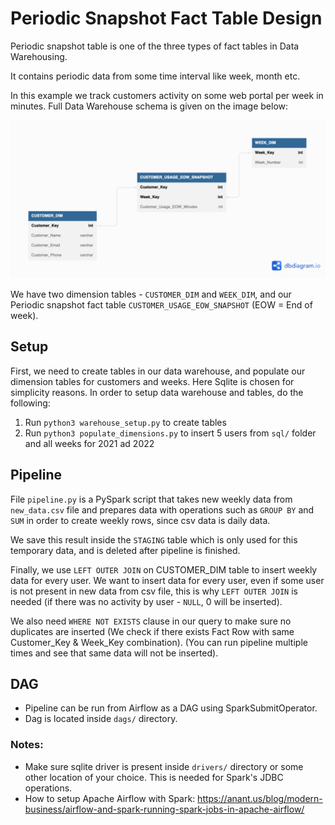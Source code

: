 # Periodic Snapshot Fact Table Design
Periodic snapshot table is one of the three types of fact tables in Data Warehousing.

It contains periodic data from some time interval like week, month etc.

In this example we track customers activity on some web portal per week in minutes. 
Full Data Warehouse schema is given on the image below:

<img src="https://github.com/AleX77NP/Periodic-snapshot-table-design/raw/main/images/schema.png">

We have two dimension tables - `CUSTOMER_DIM` and `WEEK_DIM`, and our Periodic snapshot fact table 
`CUSTOMER_USAGE_EOW_SNAPSHOT` (EOW = End of week).

## Setup
First, we need to create tables in our data warehouse, and populate our dimension tables for customers and weeks.
Here Sqlite is chosen for simplicity reasons.
In order to setup data warehouse and tables, do the following:
1. Run `python3 warehouse_setup.py` to create tables
2. Run `python3 populate_dimensions.py` to insert 5 users from `sql/` folder and all weeks for 2021 ad 2022

## Pipeline
File `pipeline.py` is a PySpark script that takes new weekly data from `new_data.csv` file and prepares
data with operations such as `GROUP BY` and `SUM` in order to create weekly rows, since csv data
is daily data.

We save this result inside the `STAGING` table which is only used for this temporary data, and is deleted 
after pipeline is finished.

Finally, we use `LEFT OUTER JOIN` on CUSTOMER_DIM table to insert weekly data for every user.
We want to insert data for every user, even if some user is not present in new data from csv file, 
this is why `LEFT OUTER JOIN` is needed (if there was no activity by user - `NULL`, 0 will be inserted).

We also need `WHERE NOT EXISTS` clause in our query to make sure no duplicates are inserted (We check if there exists
Fact Row with same Customer_Key & Week_Key combination). 
(You can run pipeline multiple times and see that same data will not be inserted).

## DAG
- Pipeline can be run from Airflow as a DAG using SparkSubmitOperator.
- Dag is located inside `dags/` directory.

### Notes:
- Make sure sqlite driver is present inside `drivers/` directory or some other location of your choice.
This is needed for Spark's JDBC operations.
- How to setup Apache Airflow with Spark: https://anant.us/blog/modern-business/airflow-and-spark-running-spark-jobs-in-apache-airflow/

